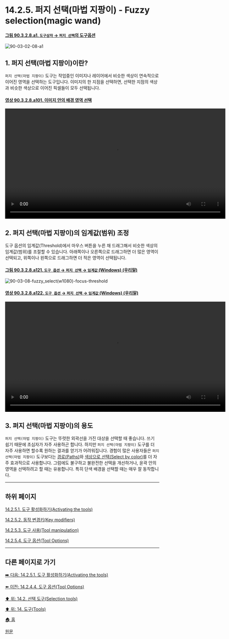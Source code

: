 # 14.2.5. 퍼지 선택(마법 지팡이) - Fuzzy selection(magic wand)

<a id="90-03-02-08-a1"></a>

#### [그림 90.3.2.8.a1. `도구상자` → `퍼지 선택`의 도구옵션](./90-03-02-08-fuzzy_select.md#90-03-02-08-a1)
![90-03-02-08-a1](https://github.com/wonder13662/gimp/assets/15767104/59bfa923-2940-4687-9ca9-2aae4df010aa)

## 1. 퍼지 선택(마법 지팡이)이란?
`퍼지 선택(마법 지팡이)` 도구는 작업중인 이미지나 레이어에서 비슷한 색상이 연속적으로 이어진 영역을 선택하는 도구입니다. 이미지의 한 지점을 선택하면, 선택한 지점의 색상과 비슷한 색상으로 이어진 픽셀들이 모두 선택됩니다.

<a id="90-03-02-08-a101"></a>

#### [영상 90.3.2.8.a101. 이미지 안의 배경 영역 선택](./90-03-02-08-fuzzy_select.md#90-03-02-08-a101)
<video controls="controls" width="720" src="https://github.com/wonder13662/gimp/assets/15767104/5bdf065c-08c3-4e6d-b7db-b32c8d9f36aa"></video>

## 2. 퍼지 선택(마법 지팡이)의 임계값(범위) 조정
도구 옵션의 임계값(Threshold)에서 마우스 버튼을 누른 채 드래그해서 비슷한 색상의 임계값(범위)를 조절할 수 있습니다. 아래쪽이나 오른쪽으로 드래그하면 더 많은 영역이 선택되고, 위쪽이나 왼쪽으로 드래그하면 더 적은 영역이 선택됩니다.

<a id="90-03-02-08-a121"></a>

#### [그림 90.3.2.8.a121. `도구 옵션` → `퍼지 선택` → `임계값` (Windows) (우리말)](./90-03-02-08-fuzzy_select.md#90-03-02-08-a121)
![90-03-08-fuzzy_select(w1080)-focus-threshold](https://github.com/wonder13662/gimp/assets/15767104/afc3bcd8-a1a5-41c7-8c06-dc632d773086)

<a id="90-03-02-08-a122"></a>

#### [영상 90.3.2.8.a122. `도구 옵션` → `퍼지 선택` → `임계값` (Windows) (우리말)](./90-03-02-08-fuzzy_select.md#90-03-02-08-a122)
<video controls="controls" width="720" src="https://github.com/wonder13662/gimp/assets/15767104/fb714519-4c1f-4bc3-960a-06ebc8b0b84b"></video>

## 3. 퍼지 선택(마법 지팡이)의 용도
`퍼지 선택(마법 지팡이)` 도구는 뚜렷한 외곽선을 가진 대상을 선택할 때 좋습니다. 쓰기 쉽기 때문에 초심자가 자주 사용하곤 합니다. 하지만 `퍼지 선택(마법 지팡이)` 도구를 더 자주 사용하면 할수록 원하는 결과를 얻기가 어려워집니다. 경험이 많은 사용자들은 `퍼지 선택(마법 지팡이)` 도구보다는 [경로(Paths)](./14-05-02-00-paths.md)와 [색상으로 선택(Select by color)](./14-02-06-00-select-by-color.md)를 더 자주 효과적으로 사용합니다. 그럼에도 불구하고 불완전한 선택을 개선하거나, 윤곽 안의 영역을 선택하려고 할 때는 유용합니다. 특히 단색 배경을 선택할 때는 매우 잘 동작합니다.

***

## 하위 페이지

[14.2.5.1. 도구 활성화하기(Activating the tools)](./14-02-05-01-activating_the_tool.md)

[14.2.5.2. 동작 변경키(Key modifiers)](./14-02-05-02-key_modifiers.md)

[14.2.5.3. 도구 사용(Tool manipulation)](./14-02-05-03-tool_manipulation.md)

[14.2.5.4. 도구 옵션(Tool Options)](./14-02-05-04-tool_options.md)

***

## 다른 페이지로 가기

[➡️ 다음: 14.2.5.1. 도구 활성화하기(Activating the tools)](./14-02-05-01-activating_the_tool.md)

[⬅️ 이전: 14.2.4.4. 도구 옵션(Tool Options)](./14-02-04-04-tool_options.md)

[⬆️ 위: 14.2. 선택 도구(Selection tools)](./14-02-00-selection-tools.md)

[⬆️ 위: 14. 도구(Tools)](./14-00-tools.md)

[🏠 홈](./00-home.md)

[원문](https://docs.gimp.org/2.10/ko/gimp-tool-fuzzy-select.html)